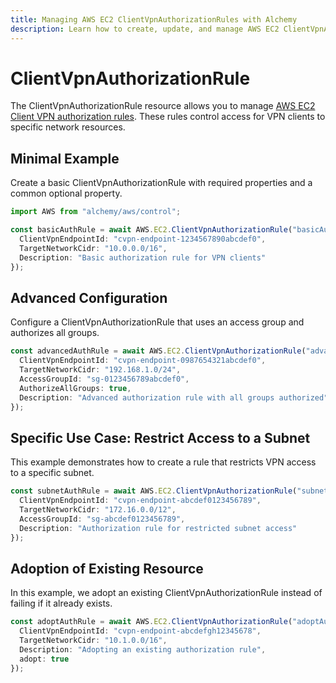 ```yaml
---
title: Managing AWS EC2 ClientVpnAuthorizationRules with Alchemy
description: Learn how to create, update, and manage AWS EC2 ClientVpnAuthorizationRules using Alchemy Cloud Control.
---
```


# ClientVpnAuthorizationRule

The ClientVpnAuthorizationRule resource allows you to manage [AWS EC2 Client VPN authorization rules](https://docs.aws.amazon.com/ec2/latest/userguide/). These rules control access for VPN clients to specific network resources.

## Minimal Example

Create a basic ClientVpnAuthorizationRule with required properties and a common optional property.

```ts
import AWS from "alchemy/aws/control";

const basicAuthRule = await AWS.EC2.ClientVpnAuthorizationRule("basicAuthRule", {
  ClientVpnEndpointId: "cvpn-endpoint-1234567890abcdef0",
  TargetNetworkCidr: "10.0.0.0/16",
  Description: "Basic authorization rule for VPN clients"
});
```

## Advanced Configuration

Configure a ClientVpnAuthorizationRule that uses an access group and authorizes all groups.

```ts
const advancedAuthRule = await AWS.EC2.ClientVpnAuthorizationRule("advancedAuthRule", {
  ClientVpnEndpointId: "cvpn-endpoint-0987654321abcdef0",
  TargetNetworkCidr: "192.168.1.0/24",
  AccessGroupId: "sg-0123456789abcdef0",
  AuthorizeAllGroups: true,
  Description: "Advanced authorization rule with all groups authorized"
});
```

## Specific Use Case: Restrict Access to a Subnet

This example demonstrates how to create a rule that restricts VPN access to a specific subnet.

```ts
const subnetAuthRule = await AWS.EC2.ClientVpnAuthorizationRule("subnetAuthRule", {
  ClientVpnEndpointId: "cvpn-endpoint-abcdef0123456789",
  TargetNetworkCidr: "172.16.0.0/12",
  AccessGroupId: "sg-abcdef0123456789",
  Description: "Authorization rule for restricted subnet access"
});
```

## Adoption of Existing Resource

In this example, we adopt an existing ClientVpnAuthorizationRule instead of failing if it already exists.

```ts
const adoptAuthRule = await AWS.EC2.ClientVpnAuthorizationRule("adoptAuthRule", {
  ClientVpnEndpointId: "cvpn-endpoint-abcdefgh12345678",
  TargetNetworkCidr: "10.1.0.0/16",
  Description: "Adopting an existing authorization rule",
  adopt: true
});
```